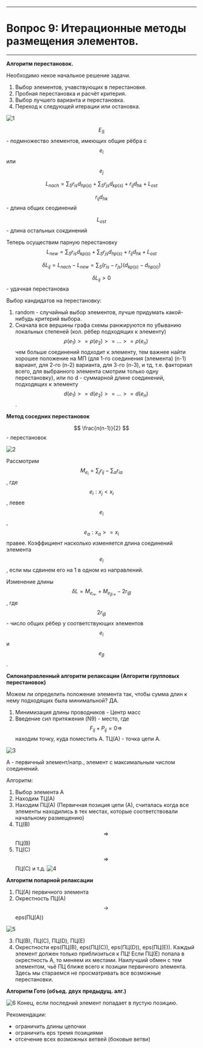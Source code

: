 ___
# Вопрос 9: Итерационные методы размещения элементов.
___

**Алгоритм перестановок.**

Необходимо некое начальное решение задачи.

1. Выбор элементов, учавствующих в перестановке.
2. Пробная перестановка и расчёт критерия.
3. Выбор лучшего варианта и перестановка.
4. Переход к следующей итерации или остановка.

![1](../resources/imgs/9/1.png)

$$ E_S $$ - подмножество элементов, имеющих общие рёбра с $$ e_i $$ или $$ e_j $$

$$ L_{nach} = \sum_{S} r_{is} d_{hp(s)} + \sum_{S} r_{js} d_{kp(s)} + r_{ij} d_{hk} + L_{ost} $$

$$ r_{ij} d_{hk} $$ - длина общих сеодинений

$$ L_{ost} $$ - длина остальных сокдинений

Теперь осуществим парную перестановку
$$ L_{new} = \sum_{S} r_{is} d_{kp(s)} + \sum_{S} r_{js} d_{hp(s)} + r_{ij} d_{hk} + L_{ost} $$

$$ \delta L_{ij} = L_{nach} - L_{new} = \sum_{S} (r_{is} - r_{js})(d_{kp(s)} - d_{hp(s)}) $$

$$ \delta L_{ij} > 0 $$ - удачная перестановка

Выбор кандидатов на перестановку:
1. random - случайный выбор элементов, лучше придумать какой-нибудь критерий выбора.
2. Сначала все вершины графа схемы ранжируются по убыванию локальных степеней (кол. рёбер подходящих к элементу) $$ \rho(e_1) >= \rho(e_2) >= ...>= \rho(e_n) $$ чем больше соединений подходит к элементу, тем важнее найти хорошее положение на МП (для 1-го соединения (элемента) (n-1) вариант, для 2-го (n-2) варианта, для 3-го (n-3), и тд, т.е. факториал всего, для выбранного элемента смотрим только одну перестановку),
или по d - суммарной длине соединений, подходящих к элементу $$ d(e_1) >= d(e_2) >= ...>= d(e_n) $$.

**Метод соседних перестановок**

$$  \frac{n(n-1)}{2} $$ - перестановок

![2](../resources/imgs/9/2.png)

Рассмотрим $$ M_{e_i} = \sum_{j} r_{ij} - \sum_{\alpha} r_{i\alpha} $$, где $$ e_i : x_j < x_i $$, левее $$ e_i $$, $$ e_{\alpha} : x_{\alpha} >= x_i $$ правее. Коэффициент насколько изменяется длина соединений элемента $$ e_i $$, если мы сдвинем его на 1 в одном из направлений.

Изменение длины $$ \delta L = M_{e_{i\leftarrow}} + M_{e_{\beta\rightarrow}} - 2r_{i\beta} $$, где $$ 2r_{i\beta} $$ - число общих рёбер у соответствующих элементов $$ e_i $$ и $$ e_{\beta} $$.

**Силонаправленный алгоритм релаксации (Алгоритм групповых перестановок)**

Можем ли определить положение элемента так, чтобы сумма длин к нему подходящих была минимальной? ДА.
  1) Минимизация длины проводников - Центр масс
  2) Введение сил притяжения (N9) - место, где $$ F_{ij} + P_{ij} = 0 \Rightarrow $$ находим точку, куда поместить A. ТЦ(А) - точка цепи А.
 
![3](../resources/imgs/9/3.png)

A - первичный элемент/напр., элемент с максимальным числом соединений.

Алгоритм:
  1) Выбор элемента А
  2) Находим ТЦ(А)
  3) Находим ПЦ(А) (Первичная позиция цепи (А), считалась когда все элементы находились в тех местах, которые соответствовали начальному размещению)
  4) ТЦ(В) $$ \Rightarrow $$ ПЦ(В)
  5) ТЦ(С) $$ \Rightarrow $$ ПЦ(С)
  и т.д.
![4](../resources/imgs/9/4.png)

**Алгоритм попарной релаксации**

  1) ПЦ(А) первичного элемента
  2) Окрестность ПЦ(А) $$ \rightarrow $$ eps(ПЦ(A))
  
![5](../resources/imgs/9/5.png)
  
  3) ПЦ(В), ПЦ(С), ПЦ(D), ПЦ(Е)
  4) Окрестности eps(ПЦ(В), eps(ПЦ(С)), eps(ПЦ(D)), eps(ПЦ(Е)). Каждый элемент должен только приблизиться к ПЦ! Если ПЦ(Е) попала в окрестность А, то меняем их местами. Наилучший обмен с тем элементом, чьё ПЦ ближе всего к позиции первичного элемента.
  Здесь мы стараемся не просматривать все возможные перестановки.

**Алгоритм Гото (объед. двух предыдущ. алг.)**

![6](../resources/imgs/9/6.png)
Конец, если последний элемент попадает в пустую позицию.

Рекомендации:
   - ограничить длины цепочки
   - ограничить eps тремя позициями
   - отсечение всех возможных ветвей (боковые ветви)
